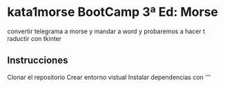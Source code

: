 # kata1morse  BootCamp 3ª Ed: Morse
convertir telegrama a morse y mandar a word
y probaremos a hacer t raductir con tkinter

## Instrucciones
Clonar el repositorio
Crear entorno vistual
Instalar dependencias con
'''
